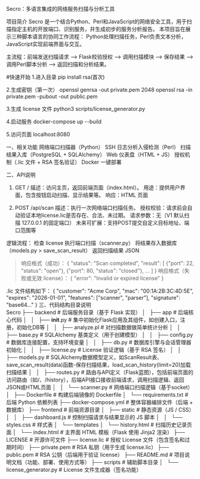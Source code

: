 Secro：多语言集成的网络服务扫描与分析工具

项目简介
Secro 是一个结合Python、Perl和JavaScript的网络安全工具，用于扫描指定主机的开放端口、识别服务，并生成初步的服务分析报告。 
本项目旨在展示三种脚本语言的协同工作流程：
Python处理扫描任务，Perl负责文本分析，JavaScript实现前端界面与交互。

主流程：前端发送扫描请求 --> Flask校验授权 --> 调用扫描模块 --> 保存结果 --> 调用Perl脚本分析 --> 返回扫描和分析结果。

#快速开始
1.进入目录
pip install rsa(首次)

2.生成密钥（第一次）
openssl genrsa -out private.pem 2048
openssl rsa -in private.pem -pubout -out public.pem

3.生成 license 文件
python3 scripts/license_generator.py

4.启动服务
docker-compose up --build

5.访问页面 localhost:8080

一、相关功能
网络端口扫描器（Python）
SSH 日志分析入侵检测（Perl）
扫描结果入库（PostgreSQL + SQLAlchemy）
Web 仪表盘（HTML + JS）
授权机制（.lic 文件 + RSA 签名验证）
Docker 一键部署

二、API说明
1. GET /
描述：访问主页，返回前端页面（index.html）。
用途：提供用户界面，包含按钮启动扫描、显示结果等。
响应：HTML 页面

2. POST /api/scan
描述：执行一次网络端口扫描任务。
授权校验：请求前会自动验证本地license.lic是否存在、合法、未过期。
请求参数：无（V1 默认扫描 127.0.0.1 的固定端口）
未来可扩展：支持POST提交自定义目标地址、端口范围等

逻辑流程：
检查 license
执行端口扫描（scanner.py）
将结果存入数据库（models.py > save_scan_result）
返回扫描结果 JSON
>响应格式（成功）：
{
  "status": "Scan completed",
  "result": [
    {"port": 22, "status": "open"},
    {"port": 80, "status": "closed"},
    ...
  ]
}
>响应格式（失败或无效 license）：
{ "error": "Invalid or expired license" }

.lic 文件结构如下：
{
  "customer": "Acme Corp",
  "mac": "00:1A:2B:3C:4D:5E",
  "expires": "2026-01-01",
  "features": ["scanner", "parser"],
  "signature": "base64..."
}
三、代码结构目录说明    
Secro
├── backend                         # 后端服务目录（基于 Flask 实现）
│   ├── app                         # 后端核心代码
│   │   ├── __init__.py             # 集中初始化Flask应用及其组件，如创建入口，注册，初始化DB等
│   │   ├── analyze.pl              # 对扫描数据做简单统计分析
│   │   ├── base.py                 # SQLAlchemy 基类定义（用于创建模型）
│   │   ├── config.py               # 数据库连接配置，支持环境变量
│   │   ├── db.py                   # 数据库引擎与会话管理器初始化
│   │   ├── license.py              # License 验证逻辑（基于 RSA 签名）
│   │   ├── models.py               # SQLAlchemy数据模型定义，如ScanResult表、save_scan_result(data)函数-保存扫描结果，load_scan_history(limit=20)加载扫描结果
│   │   ├── routes.py               # 路由与API定义（Flask蓝图），包括前端页面的访问路由（如/、/history），后端API接口接收前端请求，调用扫描逻辑、返回JSON或HTML页面
│   │   └── scanner.py              # 网络端口扫描逻辑（基于socket）
│   ├── Dockerfile                 # 构建后端镜像的 Dockerfile
│   └── requirements.txt           # 后端 Python 依赖列表
├── docker-compose.yml             # 整体容器编排文件（后端 + 数据库）
├── frontend                       # 前端资源目录
│   ├── static                     # 静态资源（JS / CSS）
│   │   ├── dashboard.js           # 控制扫描请求与结果显示的 JS 脚本
│   │   └── styles.css             # 样式表
│   └── templates
│       └── history.html           # 扫描历史记录页面
│       └── index.html             # 主界面 HTML 模板（Flask 使用 Jinja2 渲染）
├── LICENSE                        # 开源许可文件
├── license.lic                    # 授权 License 文件（包含签名和过期时间）
├── private.pem                    # RSA 私钥（用于生成 license.lic）
├── public.pem                     # RSA 公钥（后端用于验证 license）
├── README.md                      # 项目说明文档（功能、部署、使用方式等）
├── scripts                        # 辅助脚本目录
│   └── license_generator.py       # License 文件生成器（签名功能）
